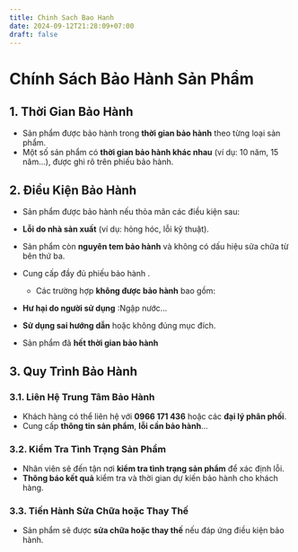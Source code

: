 ```yaml
---
title: Chinh Sach Bao Hanh
date: 2024-09-12T21:28:09+07:00
draft: false
---
```

# Chính Sách Bảo Hành Sản Phẩm

## 1. Thời Gian Bảo Hành
   - Sản phẩm được bảo hành trong **thời gian bảo hành** theo từng loại sản phẩm.
   - Một số sản phẩm có **thời gian bảo hành khác nhau** (ví dụ: 10 năm, 15 năm...), được ghi rõ trên phiếu bảo hành.

## 2. Điều Kiện Bảo Hành
   - Sản phẩm được bảo hành nếu thỏa mãn các điều kiện sau:
 - **Lỗi do nhà sản xuất** (ví dụ: hỏng hóc, lỗi kỹ thuật).
 - Sản phẩm còn **nguyên tem bảo hành** và không có dấu hiệu sửa chữa từ bên thứ ba.
 - Cung cấp đầy đủ phiếu bảo hành .

   - Các trường hợp **không được bảo hành** bao gồm:
 - **Hư hại do người sử dụng** :Ngập nước...
 - **Sử dụng sai hướng dẫn** hoặc không đúng mục đích.
 - Sản phẩm đã **hết thời gian bảo hành** 

## 3. Quy Trình Bảo Hành
   ### 3.1. Liên Hệ Trung Tâm Bảo Hành
   - Khách hàng có thể liên hệ với **0966 171 436** hoặc các **đại lý phân phối**.
   - Cung cấp **thông tin sản phẩm**, **lỗi cần bảo hành**...

   ### 3.2. Kiểm Tra Tình Trạng Sản Phẩm
   - Nhân viên sẽ đến tận nơi **kiểm tra tình trạng sản phẩm** để xác định lỗi.
   - **Thông báo kết quả** kiểm tra và thời gian dự kiến bảo hành cho khách hàng.

   ### 3.3. Tiến Hành Sửa Chữa hoặc Thay Thế
   - Sản phẩm sẽ được **sửa chữa hoặc thay thế** nếu đáp ứng điều kiện bảo hành.
   
